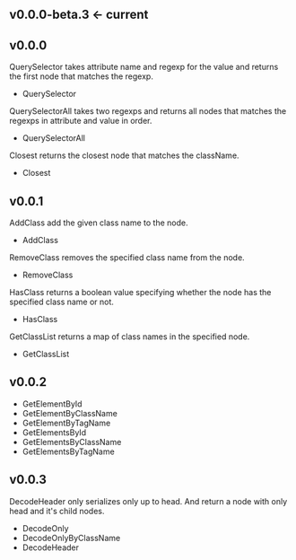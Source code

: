 ## v0.0.0-beta.3 <- current

## v0.0.0
QuerySelector takes attribute name and regexp for the value and returns the first node that matches the regexp.  
* QuerySelector

QuerySelectorAll takes two regexps and returns all nodes that matches the regexps in attribute and value in order.
* QuerySelectorAll

Closest returns the closest node that matches the className. 
* Closest

## v0.0.1
AddClass add the given class name to the node.
* AddClass

RemoveClass removes the specified class name from the node.
* RemoveClass

HasClass returns a boolean value specifying whether the node has the specified class name or not.
* HasClass

GetClassList returns a map of class names in the specified node.
* GetClassList

## v0.0.2
* GetElementById
* GetElementByClassName
* GetElementByTagName
* GetElementsById
* GetElementsByClassName
* GetElementsByTagName

## v0.0.3
DecodeHeader only serializes only up to head. And return a node with only head and it's child nodes.
* DecodeOnly
* DecodeOnlyByClassName
* DecodeHeader